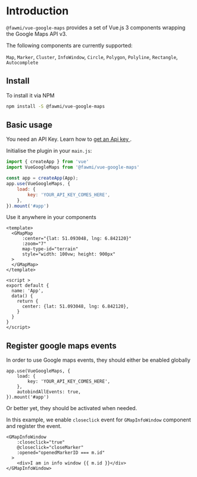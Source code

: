 # Introduction
`@fawmi/vue-google-maps` provides a set of Vue.js 3 components wrapping the Google Maps API v3.

The following components are currently supported:

`Map`, `Marker`, `Cluster`, `InfoWindow`, `Circle`, `Polygon`, `Polyline`, `Rectangle`, `Autocomplete`

## Install

To install it via NPM
```bash
npm install -S @fawmi/vue-google-maps
```

## Basic usage
You need an API Key. Learn how to [get an Api key ](https://developers.google.com/maps/documentation/javascript/get-api-key).

Initialise the plugin in your `main.js`:
```js
import { createApp } from 'vue'
import VueGoogleMaps from '@fawmi/vue-google-maps'

const app = createApp(App);
app.use(VueGoogleMaps, {
    load: {
        key: 'YOUR_API_KEY_COMES_HERE',
    },
}).mount('#app')
```

Use it anywhere in your components

```vue
<template>
  <GMapMap
      :center="{lat: 51.093048, lng: 6.842120}"
      :zoom="7"
      map-type-id="terrain"
      style="width: 100vw; height: 900px"
  >
  </GMapMap>
</template>

<script >
export default {
  name: 'App',
  data() {
    return {
      center: {lat: 51.093048, lng: 6.842120},
    }
  }
}
</script>
```


## Register google maps events

In order to use Google maps events, they should either be enabled globally

```
app.use(VueGoogleMaps, {
    load: {
        key: 'YOUR_API_KEY_COMES_HERE',
    },
    autobindAllEvents: true,
}).mount('#app')
```

Or better yet, they should be activated when needed. 


In this example, we enable `closeclick` event for `GMapInfoWindow` component and register the event. 

```
<GMapInfoWindow
    :closeclick="true"
    @closeclick="closeMarker"
    :opened="openedMarkerID === m.id"
  >
    <div>I am in info window {{ m.id }}</div>
</GMapInfoWindow>
```

